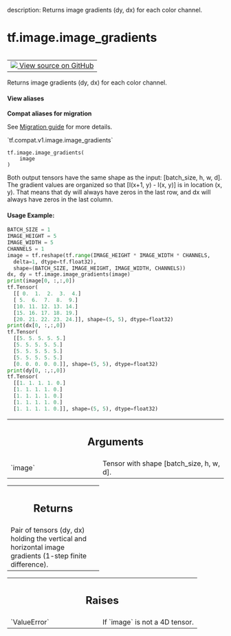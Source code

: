 description: Returns image gradients (dy, dx) for each color channel.

<div itemscope itemtype="http://developers.google.com/ReferenceObject">
<meta itemprop="name" content="tf.image.image_gradients" />
<meta itemprop="path" content="Stable" />
</div>

# tf.image.image_gradients

<!-- Insert buttons and diff -->

<table class="tfo-notebook-buttons tfo-api nocontent" align="left">
<td>
  <a target="_blank" href="https://github.com/tensorflow/tensorflow/blob/r2.3/tensorflow/python/ops/image_ops_impl.py#L3798-L3869">
    <img src="https://www.tensorflow.org/images/GitHub-Mark-32px.png" />
    View source on GitHub
  </a>
</td>
</table>



Returns image gradients (dy, dx) for each color channel.

<section class="expandable">
  <h4 class="showalways">View aliases</h4>
  <p>
<b>Compat aliases for migration</b>
<p>See
<a href="https://www.tensorflow.org/guide/migrate">Migration guide</a> for
more details.</p>
<p>`tf.compat.v1.image.image_gradients`</p>
</p>
</section>

<pre class="devsite-click-to-copy prettyprint lang-py tfo-signature-link">
<code>tf.image.image_gradients(
    image
)
</code></pre>



<!-- Placeholder for "Used in" -->

Both output tensors have the same shape as the input: [batch_size, h, w,
d]. The gradient values are organized so that [I(x+1, y) - I(x, y)] is in
location (x, y). That means that dy will always have zeros in the last row,
and dx will always have zeros in the last column.

#### Usage Example:

```python
BATCH_SIZE = 1
IMAGE_HEIGHT = 5
IMAGE_WIDTH = 5
CHANNELS = 1
image = tf.reshape(tf.range(IMAGE_HEIGHT * IMAGE_WIDTH * CHANNELS,
  delta=1, dtype=tf.float32),
  shape=(BATCH_SIZE, IMAGE_HEIGHT, IMAGE_WIDTH, CHANNELS))
dx, dy = tf.image.image_gradients(image)
print(image[0, :,:,0])
tf.Tensor(
  [[ 0.  1.  2.  3.  4.]
  [ 5.  6.  7.  8.  9.]
  [10. 11. 12. 13. 14.]
  [15. 16. 17. 18. 19.]
  [20. 21. 22. 23. 24.]], shape=(5, 5), dtype=float32)
print(dx[0, :,:,0])
tf.Tensor(
  [[5. 5. 5. 5. 5.]
  [5. 5. 5. 5. 5.]
  [5. 5. 5. 5. 5.]
  [5. 5. 5. 5. 5.]
  [0. 0. 0. 0. 0.]], shape=(5, 5), dtype=float32)
print(dy[0, :,:,0])
tf.Tensor(
  [[1. 1. 1. 1. 0.]
  [1. 1. 1. 1. 0.]
  [1. 1. 1. 1. 0.]
  [1. 1. 1. 1. 0.]
  [1. 1. 1. 1. 0.]], shape=(5, 5), dtype=float32)
```



<!-- Tabular view -->
 <table class="responsive fixed orange">
<colgroup><col width="214px"><col></colgroup>
<tr><th colspan="2"><h2 class="add-link">Arguments</h2></th></tr>

<tr>
<td>
`image`
</td>
<td>
Tensor with shape [batch_size, h, w, d].
</td>
</tr>
</table>



<!-- Tabular view -->
 <table class="responsive fixed orange">
<colgroup><col width="214px"><col></colgroup>
<tr><th colspan="2"><h2 class="add-link">Returns</h2></th></tr>
<tr class="alt">
<td colspan="2">
Pair of tensors (dy, dx) holding the vertical and horizontal image
gradients (1-step finite difference).
</td>
</tr>

</table>



<!-- Tabular view -->
 <table class="responsive fixed orange">
<colgroup><col width="214px"><col></colgroup>
<tr><th colspan="2"><h2 class="add-link">Raises</h2></th></tr>

<tr>
<td>
`ValueError`
</td>
<td>
If `image` is not a 4D tensor.
</td>
</tr>
</table>

